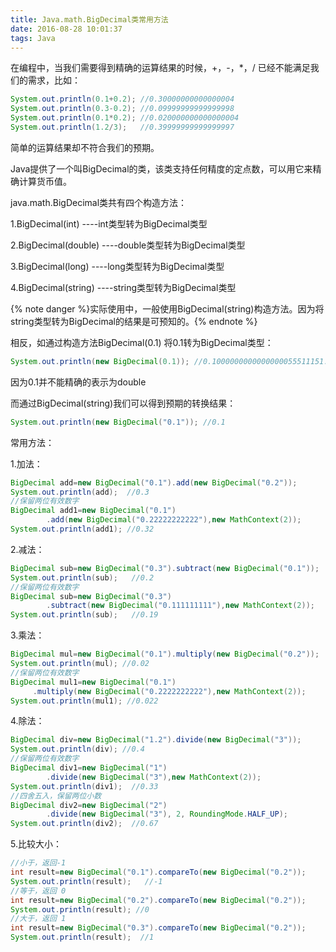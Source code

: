 ```yaml
---
title: Java.math.BigDecimal类常用方法
date: 2016-08-28 10:01:37
tags: Java
---
```

在编程中，当我们需要得到精确的运算结果的时候，+，-，*，/ 已经不能满足我们的需求，比如：
```java
System.out.println(0.1+0.2); //0.30000000000000004
System.out.println(0.3-0.2); //0.09999999999999998
System.out.println(0.1*0.2); //0.020000000000000004
System.out.println(1.2/3);   //0.39999999999999997
```
简单的运算结果却不符合我们的预期。

Java提供了一个叫BigDecimal的类，该类支持任何精度的定点数，可以用它来精确计算货币值。
<!--more-->

java.math.BigDecimal类共有四个构造方法：

1.BigDecimal(int) ----int类型转为BigDecimal类型

2.BigDecimal(double) ----double类型转为BigDecimal类型

3.BigDecimal(long) ----long类型转为BigDecimal类型

4.BigDecimal(string) ----string类型转为BigDecimal类型

{% note danger %}实际使用中，一般使用BigDecimal(string)构造方法。因为将string类型转为BigDecimal的结果是可预知的。{% endnote %}

相反，如通过构造方法BigDecimal(0.1) 将0.1转为BigDecimal类型：
```java
System.out.println(new BigDecimal(0.1)); //0.1000000000000000055511151...
```
因为0.1并不能精确的表示为double

而通过BigDecimal(string)我们可以得到预期的转换结果：
```java
System.out.println(new BigDecimal("0.1")); //0.1
```
常用方法：

1.加法：
```java
BigDecimal add=new BigDecimal("0.1").add(new BigDecimal("0.2"));
System.out.println(add);  //0.3
//保留两位有效数字
BigDecimal add1=new BigDecimal("0.1")
        .add(new BigDecimal("0.22222222222"),new MathContext(2));
System.out.println(add1); //0.32
```
2.减法：
```java
BigDecimal sub=new BigDecimal("0.3").subtract(new BigDecimal("0.1"));
System.out.println(sub);   //0.2
//保留两位有效数字
BigDecimal sub=new BigDecimal("0.3")
        .subtract(new BigDecimal("0.111111111"),new MathContext(2));
System.out.println(sub);   //0.19
```
3.乘法：
```java
BigDecimal mul=new BigDecimal("0.1").multiply(new BigDecimal("0.2"));
System.out.println(mul); //0.02
//保留两位有效数字
BigDecimal mul1=new BigDecimal("0.1")
     .multiply(new BigDecimal("0.2222222222"),new MathContext(2));
System.out.println(mul1); //0.022
```
4.除法：
```java
BigDecimal div=new BigDecimal("1.2").divide(new BigDecimal("3"));
System.out.println(div);﻿ //0.4
//保留两位有效数字
BigDecimal div1=new BigDecimal("1")
        .divide(new BigDecimal("3"),new MathContext(2));
System.out.println(div1);  //0.33
//四舍五入，保留两位小数
BigDecimal div2=new BigDecimal("2")
        .divide(new BigDecimal("3"), 2, RoundingMode.HALF_UP);
System.out.println(div2);  //0.67
```
5.比较大小：
```java
//小于，返回-1
int result=new BigDecimal("0.1").compareTo(new BigDecimal("0.2"));
System.out.println(result);   //-1 
//等于，返回 0
int result=new BigDecimal("0.2").compareTo(new BigDecimal("0.2"));
System.out.println(result); //0
//大于，返回 1
int result=new BigDecimal("0.3").compareTo(new BigDecimal("0.2"));
System.out.println(result);  //1
```